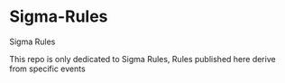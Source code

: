 # Sigma-Rules
Sigma Rules

This repo is only dedicated to Sigma Rules, Rules published here derive from specific events

